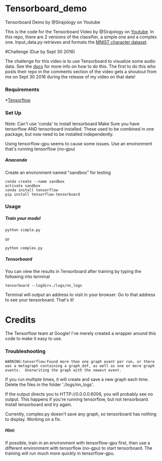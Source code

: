 # Tensorboard_demo
Tensorboard Demo by @Sirajology on Youtube

This is the code for the Tensorboard Video by @Sirajology on [Youtube](https://youtu.be/3bownM3L5zM). In this repo, there are 2 versions of the classifier, a simple one and a complex one. Input_data.py retrieves and formats the [MNIST character dataset](http://yann.lecun.com/exdb/mnist/).

#Challenge (Due by Sept 30 2016)

The challenge for this video is to use Tensorboard to visualize some audio data. See the [docs](https://www.tensorflow.org/versions/r0.10/api_docs/python/train.html#audio_summary) for more info on how to do this. The first to do this who posts their repo in the comments section of the video gets a shoutout from me on Sept 30 2016 during the release of my video on that date!

### Requirements
*[Tensorflow](https://www.tensorflow.org/versions/r0.10/get_started/os_setup.html)

### Set Up
Note: Can't use 'conda' to install tensorboard
Make Sure you have tensorflow AND tensorboard installed. These used to be combined in one package, but now need to be installed independently.

Using tensorflow-gpu seems to cause some issues. Use an environment that's running tensorflow (no-gpu)

##### Anaconda
Create an environment named "sandbox" for testing
```
conda create --name sandbox
activate sandbox
conda install tensorflow
pip install tensorflow-tensorboard
```

### Usage
##### Train your model

```
python simple.py
```
or 
```
python complex.py
```

##### Tensorboard
You can view the results in Tensorboard after training by typing the following into terminal

```
tensorboard --logdir=./logs/nn_logs
```
Terminal will output an address to visit in your browser. Go to that address to see your tensorboard. That's it!

# Credits

The Tensorflow team at Google! I've merely created a wrapper around this code to make it easy to use.

### Troubleshooting
```
WARNING:tensorflow:Found more than one graph event per run, or there was a metagraph containing a graph_def, as well as one or more graph events.  Overwriting the graph with the newest event.
```

If you run multiple times, it will create and save a new graph each time. Delete the files in the folder './logs/nn_logs'.

If the output directs you to HTTP://0.0.0.0.6006, you will probably see no output. This happens if you're running tensorflow, but not tensorboard. Install tensorboard and try again.

Currently, complex.py doesn't save any graph, so tensorboard has nothing to display. Working on a fix.

##### Hint:
If possible, train in an environment with tensorflow-gpu first, then use a different environment with tensorflow (no-gpu) to start tensorboard. The training will run much more quickly in tensorflow-gpu.




